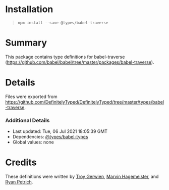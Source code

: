 # Installation
> `npm install --save @types/babel-traverse`

# Summary
This package contains type definitions for babel-traverse (https://github.com/babel/babel/tree/master/packages/babel-traverse).

# Details
Files were exported from https://github.com/DefinitelyTyped/DefinitelyTyped/tree/master/types/babel-traverse.

### Additional Details
 * Last updated: Tue, 06 Jul 2021 18:05:39 GMT
 * Dependencies: [@types/babel-types](https://npmjs.com/package/@types/babel-types)
 * Global values: none

# Credits
These definitions were written by [Troy Gerwien](https://github.com/yortus), [Marvin Hagemeister](https://github.com/marvinhagemeister), and [Ryan Petrich](https://github.com/rpetrich).
